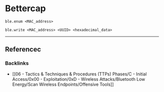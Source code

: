 # Bettercap

```
ble.enum <MAC_address>
```

```
ble.write <MAC_address> <UUID> <hexadecimal_data>
```

---
## Referencec

### Backlinks

- [[06 - Tactics & Techniques & Procedures (TTPs) Phases/C - Initial Access/0x00 - Exploitation/0xD - Wireless Attacks/Bluetooth Low Energy/Scan Wireless Endpoints/Offensive Tools]]